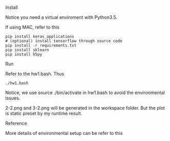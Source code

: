 Install

Notice you need a virtual enviroment with Python3.5.

If using MAC, refer to this 

[link]: http://www.andrewclegg.org/tech/TensorFlowLaptopCPU.html

    pip install keras_applications
    # (optional) install tensorflow through source code
    pip install -r requirements.txt
    pip install sklearn
    pip install h5py



Run

Refer to the hw1.bash. Thus

    ./hw1.bash

Notice, we use source ./bin/activate in hw1.bash to avoid the environmental issues.

2-2.png and 3-2.png will be generated in the workspace folder. But the plot is static preset by my runtime result. 



Reference

More details of environmental setup can be refer to this 

[link]: https://github.com/NancyFan96/homework/tree/master/hw1 

